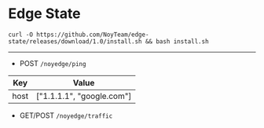 # Edge State

```
curl -O https://github.com/NoyTeam/edge-state/releases/download/1.0/install.sh && bash install.sh
```

-------

- POST `/noyedge/ping`

| Key | Value |
| --- | ----- |
| host | ["1.1.1.1", "google.com"] |

- GET/POST `/noyedge/traffic`
